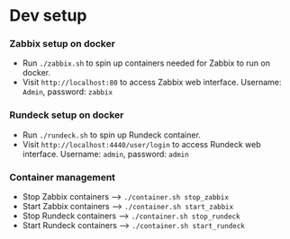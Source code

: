 # Dev setup

### Zabbix setup on docker
* Run `./zabbix.sh` to spin up containers needed for Zabbix to run on docker.
* Visit `http://localhost:80` to access Zabbix web interface. Username: `Admin`, password: `zabbix`

### Rundeck setup on docker
* Run `./rundeck.sh` to spin up Rundeck container.
* Visit `http://localhost:4440/user/login` to access Rundeck web interface. Username: `admin`, password: `admin`

### Container management
* Stop Zabbix containers --> `./container.sh stop_zabbix`
* Start Zabbix containers -->  `./container.sh start_zabbix`
* Stop Rundeck containers --> `./container.sh stop_rundeck`
* Start Rundeck containers --> `./container.sh start_rundeck`
